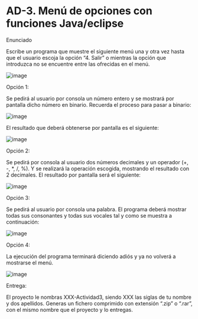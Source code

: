# AD-3. Menú de opciones con funciones Java/eclipse
Enunciado

 Escribe un programa que muestre el siguiente menú una y otra vez hasta que el usuario escoja la opción “4. Salir” o mientras la opción que introduzca no se encuentre entre las ofrecidas en el menú.

![image](https://github.com/user-attachments/assets/362afd94-0100-42ee-8eff-117ab6d62d50)



Opción 1:

Se pedirá al usuario por consola un número entero y se mostrará por pantalla dicho número en binario. Recuerda el proceso para pasar a binario:

![image](https://github.com/user-attachments/assets/12d84773-fcf5-4d7e-914c-8b9efd04c489)


El resultado que deberá obtenerse por pantalla es el siguiente:

![image](https://github.com/user-attachments/assets/66d46f4b-9361-4f5a-8290-c49426f169be)


 

Opción 2:

Se pedirá por consola al usuario dos números decimales y un operador (+, -, *, /, %). Y se realizará la operación escogida, mostrando el resultado con 2 decimales. El resultado por pantalla será el siguiente:

![image](https://github.com/user-attachments/assets/e254e6a2-8090-4103-9f56-6623d25afb38)


 

Opción 3:

Se pedirá al usuario por consola una palabra. El programa deberá mostrar todas sus consonantes y todas sus vocales tal y como se muestra a continuación:

![image](https://github.com/user-attachments/assets/97650b96-3cbe-440c-919d-f7808281df27)


 

Opción 4:

La ejecución del programa terminará diciendo adiós y ya no volverá a mostrarse el menú.

![image](https://github.com/user-attachments/assets/b436d359-2186-44aa-9e9f-2445c15c96fd)


 

Entrega:

El proyecto le nombras XXX-Actividad3, siendo XXX las siglas de tu nombre y dos apellidos.
Generas un fichero comprimido con extensión “.zip” o “.rar”, con el mismo nombre que el proyecto y lo entregas.
